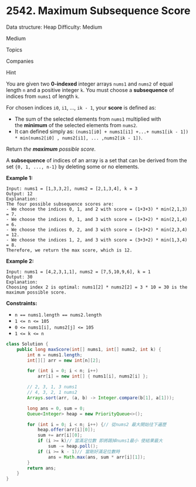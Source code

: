 # 2542. Maximum Subsequence Score

Data structure: Heap
Difficulty: Medium

Medium

Topics

Companies

Hint

You are given two **0-indexed** integer arrays `nums1` and `nums2` of equal length `n` and a positive integer `k`. You must choose a **subsequence** of indices from `nums1` of length `k`.

For chosen indices `i0`, `i1`, ..., `ik - 1`, your **score** is defined as:

- The sum of the selected elements from `nums1` multiplied with the **minimum** of the selected elements from `nums2`.
- It can defined simply as: `(nums1[i0] + nums1[i1] +...+ nums1[ik - 1]) * min(nums2[i0] , nums2[i1], ... ,nums2[ik - 1])`.

Return *the **maximum** possible score.*

A **subsequence** of indices of an array is a set that can be derived from the set `{0, 1, ..., n-1}` by deleting some or no elements.

**Example 1:**

```
Input: nums1 = [1,3,3,2], nums2 = [2,1,3,4], k = 3
Output: 12
Explanation:
The four possible subsequence scores are:
- We choose the indices 0, 1, and 2 with score = (1+3+3) * min(2,1,3) = 7.
- We choose the indices 0, 1, and 3 with score = (1+3+2) * min(2,1,4) = 6.
- We choose the indices 0, 2, and 3 with score = (1+3+2) * min(2,3,4) = 12.
- We choose the indices 1, 2, and 3 with score = (3+3+2) * min(1,3,4) = 8.
Therefore, we return the max score, which is 12.

```

**Example 2:**

```
Input: nums1 = [4,2,3,1,1], nums2 = [7,5,10,9,6], k = 1
Output: 30
Explanation:
Choosing index 2 is optimal: nums1[2] * nums2[2] = 3 * 10 = 30 is the maximum possible score.

```

**Constraints:**

- `n == nums1.length == nums2.length`
- `1 <= n <= 105`
- `0 <= nums1[i], nums2[j] <= 105`
- `1 <= k <= n`

```java
class Solution {
    public long maxScore(int[] nums1, int[] nums2, int k) {
        int n = nums1.length;
        int[][] arr = new int[n][2];

        for (int i = 0; i < n; i++)
            arr[i] = new int[] { nums1[i], nums2[i] };

        // 2, 3, 1, 3 nums1
        // 4, 3, 2, 1 nums2
        Arrays.sort(arr, (a, b) -> Integer.compare(b[1], a[1]));

        long ans = 0, sum = 0;
        Queue<Integer> heap = new PriorityQueue<>();

        for (int i = 0; i < n; i++) {// 從nums2 最大開始往下遍歷
            heap.offer(arr[i][0]);
            sum += arr[i][0];
            if (i >= k)// 當滿足位數 即將踢掉nums1最小 使結果最大
                sum -= heap.poll();
            if (i >= k - 1)// 當剛好滿足位數時
                ans = Math.max(ans, sum * arr[i][1]);
        }
        return ans;
    }
}
```